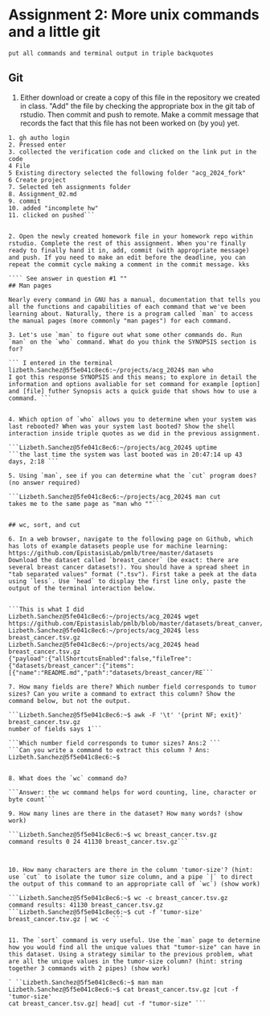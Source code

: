 # Assignment 2: More unix commands and a little git

```put all commands and terminal output in triple backquotes```

## Git

1. Either download or create a copy of this file in the repository we created in class. "Add" the file by checking the appropriate box in the git tab of rstudio. Then commit and push to remote. Make a commit message that records the fact that this file has not been worked on (by you) yet.

```my answer : I had to re-configure my account to add assignment 02 to my terminal i did the following:
1. gh autho login
2. Pressed enter
3. collected the verification code and clicked on the link put in the code 
4 File
5 Existing directory selected the following folder "acg_2024_fork"
6 Create project
7. Selected teh assignments folder
8. Assignment_02.md
9. commit
10. added "incomplete hw"
11. clicked on pushed```


2. Open the newly created homework file in your homework repo within rstudio. Complete the rest of this assignment. When you're finally ready to finally hand it in, add, commit (with appropriate message) and push. If you need to make an edit before the deadline, you can repeat the commit cycle making a comment in the commit message. kks

```` See answer in question #1 ""
## Man pages

Nearly every command in GNU has a manual, documentation that tells you all the functions and capabilities of each command that we've been learning about. Naturally, there is a program called `man` to access the manual pages (more commonly "man pages") for each command.

3. Let's use `man` to figure out what some other commands do. Run `man` on the `who` command. What do you think the SYNOPSIS section is for?

``` I entered in the terminal lizbeth.Sanchez@5f5e041c8ec6:~/projects/acg_2024$ man who 
I got this response SYNOPSIS and this means; to explore in detail the information and options avaliable for set command for example [option] and [file] futher Synopsis acts a quick guide that shows how to use a command. ```


4. Which option of `who` allows you to determine when your system was last rebooted? When was your system last booted? Show the shell interaction inside triple quotes as we did in the previous assignment.

```Lizbeth.Sanchez@5fe041c8ec6:~/projects/acg_2024$ uptime 
```the last time the system was last booted was in 20:47:14 up 43 days, 2:18 ```

5. Using `man`, see if you can determine what the `cut` program does? (no answer required)

```Lizbeth.Sanchez@5fe041c8ec6:~/projects/acg_2024$ man cut 
takes me to the same page as "man who ""```


## wc, sort, and cut

6. In a web browser, navigate to the following page on Github, which has lots of example datasets people use for machine learning: https://github.com/EpistasisLab/pmlb/tree/master/datasets
Download the dataset called `breast_cancer` (be exact: there are several breast cancer datasets!). You should have a spread sheet in "tab separated values" format (".tsv"). First take a peek at the data using `less`. Use `head` to display the first line only, paste the output of the terminal interaction below.


```This is what I did 
Lizbeth.Sanchez@5fe041c8ec6:~/projects/acg_2024$ wget https://github.com/Epistasislab/pmlb/blob/master/datasets/breat_canver/breast_cancer.tsv.gz
Lizbeth.Sanchez@5fe041c8ec6:~/projects/acg_2024$ less breast_cancer.tsv.gz
Lizbeth.Sanchez@5fe041c8ec6:~/projects/acg_2024$ head breast_cancer.tsv.gz
{"payload":{"allShortcutsEnabled":false,"fileTree":{"datasets/breast_cancer":{"items":[{"name":"README.md","path":"datasets/breast_cancer/RE```

7. How many fields are there? Which number field corresponds to tumor sizes? Can you write a command to extract this column? Show the command below, but not the output.

```Lizbeth.Sanchez@5f5e041c8ec6:~$ awk -F '\t' '{print NF; exit}' breast_cancer.tsv.gz
number of fields says 1``` 

```Which number field corresponds to tumor sizes? Ans:2 ```
```Can you write a command to extract this column ? Ans: Lizbeth.Sanchez@5f5e041c8ec6:~$  


8. What does the `wc` command do?

```Answer: the wc command helps for word counting, line, character or byte count```

9. How many lines are there in the dataset? How many words? (show work)

```Lizbeth.Sanchez@5f5e041c8ec6:~$ wc breast_cancer.tsv.gz
command results 0 24 41130 breast_cancer.tsv.gz```



10. How many characters are there in the column 'tumor-size'? (hint: use `cut` to isolate the tumor size column, and a pipe `|` to direct the output of this command to an appropriate call of `wc`) (show work)

```Lizbeth.Sanchez@5f5e041c8ec6:~$ wc -c breast_cancer.tsv.gz 
command results: 41130 breast_cancer.tsv.gz
```Lizbeth.Sanchez@5f5e041c8ec6:~$ cut -f 'tumor-size' breast_cancer.tsv.gz | wc -c ```


11. The `sort` command is very useful. Use the `man` page to determine how you would find all the unique values that "tumor-size" can have in this dataset. Using a strategy similar to the previous problem, what are all the unique values in the tumor-size column? (hint: string together 3 commands with 2 pipes) (show work)
 
` ``Lizbeth.Sanchez@5f5e041c8ec6:~$ man man 
Lizbeth.Sanchez@5f5e041c8ec6:~$ cat breast_cancer.tsv.gz |cut -f 'tumor-size' 
cat breast_cancer.tsv.gz| head| cut -f "tumor-size" ```





